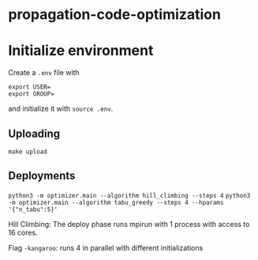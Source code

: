 # propagation-code-optimization

# Initialize environment

Create a `.env` file with

```
export USER= 
export GROUP=
```

and initialize it with `source .env`.

## Uploading

`make upload`

## Deployments

```python3 -m optimizer.main --algorithm hill_climbing --steps 4```
```python3 -m optimizer.main --algorithm tabu_greedy --steps 4 --hparams '{"n_tabu":5}'```

Hill Climbing: The deploy phase runs mpirun with 1 process with access to 16 cores.

Flag `-kangaroo`: runs 4 in parallel with different initializations
